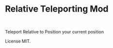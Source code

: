 <h1>Relative Teleporting Mod</h1>
<br>
<p>Teleport Relative to Position your current position </p>

License MIT.
